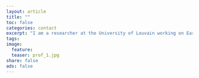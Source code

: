 ```yaml
---
layout: article
title: ""
toc: false
categories: contact
excerpt: "I am a researcher at the University of Louvain working on Early universe cosmology. I also have ongoing projects on the field of neuroscience with Juelich research centre and University of Chile."
tags: 
image:
  feature: 
  teaser: prof_1.jpg
share: false
ads: false
---
```


